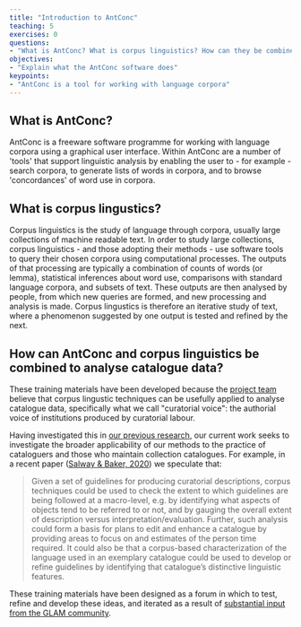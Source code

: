```yaml
---
title: "Introduction to AntConc"
teaching: 5
exercises: 0
questions:
- "What is AntConc? What is corpus linguistics? How can they be combined to analyse catalogue data?"
objectives:
- "Explain what the AntConc software does"
keypoints:
- "AntConc is a tool for working with language corpora"
---
```


## What is AntConc?
AntConc is a freeware software programme for working with language corpora using a graphical user interface. Within AntConc are a 
number of 'tools' that support linguistic analysis by enabling the user to - for example - search corpora, to generate lists of words in corpora, and to browse 'concordances' of word use in corpora. 

## What is corpus lingustics?
Corpus linguistics is the study of language through corpora, usually large collections of machine readable text. In order to study large collections, corpus linguistics - and those adopting their methods - use software tools to query their chosen corpora using computational processes. The outputs of that processing are typically a combination of counts of words (or lemma), statistical inferences about word use, comparisons with standard language corpora, and subsets of text. These outputs are then analysed by people, from which new queries are formed, and new processing and analysis is made. Corpus lingustics is therefore an iterative study of text, where a phenomenon suggested by one output is tested and refined by the next.

## How can AntConc and corpus linguistics be combined to analyse catalogue data?
These training materials have been developed because the [project team](https://cataloguelegacies.github.io/#people) believe that corpus lingustic techniques can be usefully applied to analyse catalogue data, specifically what we call "curatorial voice": the authorial voice of institutions produced by curatorial labour.

Having investigated this in [our previous research](https://curatorialvoice.github.io/#publications), our current work seeks to investigate the broader applicability of our methods to the practice of cataloguers and those who maintain collection catalogues. For example, in a recent paper ([Salway & Baker, 2020](https://sro.sussex.ac.uk/id/eprint/89738/)) we speculate that:

> Given a set of guidelines for producing curatorial descriptions, corpus techniques could be used to check the extent to which guidelines are being followed at a macro-level, e.g. by identifying what aspects of objects tend to be referred to or not, and by gauging the overall extent of description versus interpretation/evaluation. Further, such analysis could form a basis for plans to edit and enhance a catalogue by providing areas to focus on and estimates of the person time required. It could also be that a corpus-based characterization of the language used in an exemplary catalogue could be used to develop or refine guidelines by identifying that catalogue’s distinctive linguistic features.

These training materials have been designed as a forum in which to test, refine and develop these ideas, and iterated as a result of [substantial input from the GLAM community](https://cataloguelegacies.github.io/antconc-training).
